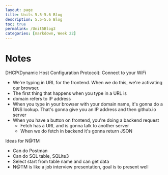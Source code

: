 ```yaml
---
layout: page
title: Units 5.5-5.6 Blog
description: 5.5-5.6 Blog
toc: true
permalink: /Unit5Blog3
categories: [markdown, Week 22]
---
```


# Notes

DHCP(Dynamic Host Configuration Protocol): Connect to your WiFi
- We're typing in URL for the frontend. When we do this, we're activating our browser.
- The first thing that happens when you type in a URL is 
- domain refers to IP address
- When you type in your browser with your domain name, it's gonna do a DNS lookup. That's gonna give you an IP address and then github.io server
- When you have a button on frontend, you're doing a backend request
    - Fetch has a URL and is gonna talk to another server
    - When we do fetch in backend it's gonna return JSON

Ideas for N@TM
- Can do Postman
- Can do SQL table, SQLite3
- Select start from table name and can get data
- N@TM is like a job interview presentation, goal is to present well